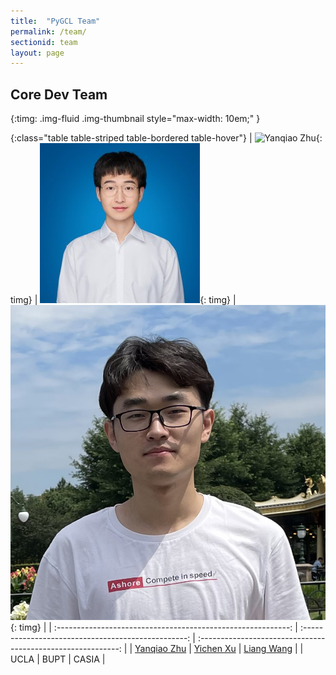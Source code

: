 ```yaml
---
title:  "PyGCL Team"
permalink: /team/
sectionid: team
layout: page
---
```

## Core Dev Team

{:timg: .img-fluid .img-thumbnail style="max-width: 10em;" }


{:class="table table-striped table-bordered table-hover"}
| ![Yanqiao Zhu](../assets/img/team/yanqiao.jpg){: timg} | ![Yichen Xu](../assets/img/team/yichen.jpg){: timg} | ![Liang Wang](../assets/img/team/liang.jpg){: timg} |
| :----------------------------------------------------------: | :-------------------------------------------------: | :----------------------------------------------------------: |
|           [Yanqiao Zhu](https://sxkdz.github.io/)            |        [Yichen Xu](https://www.yichenxu.me/)        |         [Liang Wang](https://azureleon1.github.io/)          |
|                             UCLA                             |                        BUPT                         |                            CASIA                             |

